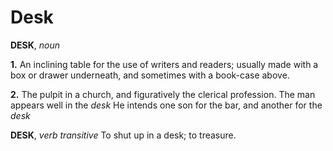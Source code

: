 # Desk

**DESK**, _noun_

**1.** An inclining table for the use of writers and readers; usually made with a box or drawer underneath, and sometimes with a book-case above.

**2.** The pulpit in a church, and figuratively the clerical profession. The man appears well in the _desk_ He intends one son for the bar, and another for the _desk_

**DESK**, _verb transitive_ To shut up in a desk; to treasure.